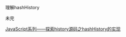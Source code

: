 理解hashHistory

未完

[JavaScript系列——探索history源码之hashHistory的实现](https://segmentfault.com/a/1190000012656017)